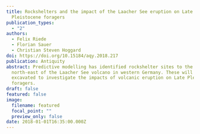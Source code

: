 ```yaml
---
title: Rockshelters and the impact of the Laacher See eruption on Late
  Pleistocene foragers
publication_types:
  - "2"
authors:
  - Felix Riede
  - Florian Sauer
  - Christian Steven Hoggard
doi: https://doi.org/10.15184/aqy.2018.217
publication: Antiquity
abstract: Predictive modelling has identified rockshelter sites to the
  north-east of the Laacher See volcano in western Germany. These will be
  excavated to investigate the impacts of volcanic eruption on Late Pleistocene
  foragers.
draft: false
featured: false
image:
  filename: featured
  focal_point: ""
  preview_only: false
date: 2018-01-01T16:35:00.000Z
---
```

